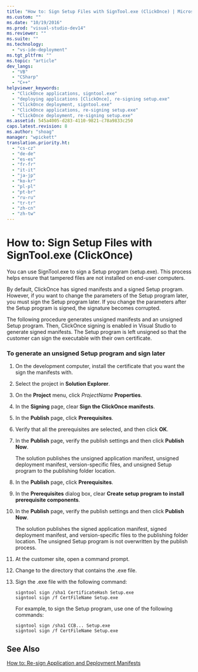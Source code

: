 ```yaml
---
title: "How to: Sign Setup Files with SignTool.exe (ClickOnce) | Microsoft Docs"
ms.custom: ""
ms.date: "10/19/2016"
ms.prod: "visual-studio-dev14"
ms.reviewer: ""
ms.suite: ""
ms.technology: 
  - "vs-ide-deployment"
ms.tgt_pltfrm: ""
ms.topic: "article"
dev_langs: 
  - "VB"
  - "CSharp"
  - "C++"
helpviewer_keywords: 
  - "ClickOnce applications, signtool.exe"
  - "deploying applications [ClickOnce], re-signing setup.exe"
  - "ClickOnce deployment, signtool.exe"
  - "ClickOnce applications, re-signing setup.exe"
  - "ClickOnce deployment, re-signing setup.exe"
ms.assetid: 545a4005-d283-4110-9821-c78a9833c250
caps.latest.revision: 8
ms.author: "shoag"
manager: "wpickett"
translation.priority.ht: 
  - "cs-cz"
  - "de-de"
  - "es-es"
  - "fr-fr"
  - "it-it"
  - "ja-jp"
  - "ko-kr"
  - "pl-pl"
  - "pt-br"
  - "ru-ru"
  - "tr-tr"
  - "zh-cn"
  - "zh-tw"
---
```

# How to: Sign Setup Files with SignTool.exe (ClickOnce)
You can use SignTool.exe to sign a Setup program (setup.exe). This process helps ensure that tampered files are not installed on end-user computers.  
  
 By default, ClickOnce has signed manifests and a signed Setup program. However, if you want to change the parameters of the Setup program later, you must sign the Setup program later. If you change the parameters after the Setup program is signed, the signature becomes corrupted.  
  
 The following procedure generates unsigned manifests and an unsigned Setup program. Then, ClickOnce signing is enabled in Visual Studio to generate signed manifests. The Setup program is left unsigned so that the customer can sign the executable with their own certificate.  
  
### To generate an unsigned Setup program and sign later  
  
1.  On the development computer, install the certificate that you want the sign the manifests with.  
  
2.  Select the project in **Solution Explorer**.  
  
3.  On the **Project** menu, click *ProjectName* **Properties**.  
  
4.  In the **Signing** page, clear **Sign the ClickOnce manifests**.  
  
5.  In the **Publish** page, click **Prerequisites**.  
  
6.  Verify that all the prerequisites are selected, and then click **OK**.  
  
7.  In the **Publish** page, verify the publish settings and then click **Publish Now**.  
  
     The solution publishes the unsigned application manifest, unsigned deployment manifest, version-specific files, and unsigned Setup program to the publishing folder location.  
  
8.  In the **Publish** page, click **Prerequisites**.  
  
9. In the **Prerequisites** dialog box, clear **Create setup program to install prerequisite components**.  
  
10. In the **Publish** page, verify the publish settings and then click **Publish Now**.  
  
     The solution publishes the signed application manifest, signed deployment manifest, and version-specific files to the publishing folder location. The unsigned Setup program is not overwritten by the publish process.  
  
11. At the customer site, open a command prompt.  
  
12. Change to the directory that contains the .exe file.  
  
13. Sign the .exe file with the following command:  
  
    ```  
    signtool sign /sha1 CertificateHash Setup.exe  
    signtool sign /f CertFileName Setup.exe  
    ```  
  
     For example, to sign the Setup program, use one of the following commands:  
  
    ```  
    signtool sign /sha1 CCB... Setup.exe  
    signtool sign /f CertFileName Setup.exe  
    ```  
  
## See Also  
 [How to: Re-sign Application and Deployment Manifests](../deployment/how-to--re-sign-application-and-deployment-manifests.md)